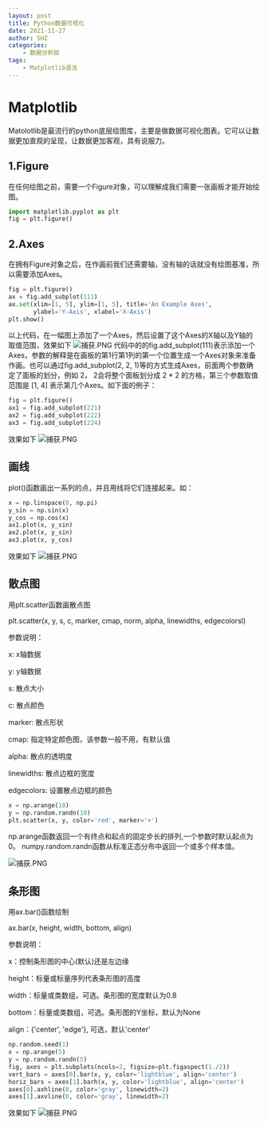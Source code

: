 ```yaml
---
layout: post
title: Python数据可视化
date: 2021-11-27
author: SHZ
categories:
    - 数据分析部
tags:
    - Matplotlib语法
---
```


# Matplotlib
Matolotlib是最流行的python底层绘图库，主要是做数据可视化图表。它可以让数据更加直观的呈现，让数据更加客观，具有说服力。

## 1.Figure

在任何绘图之前，需要一个Figure对象，可以理解成我们需要一张画板才能开始绘图。

```python
import matplotlib.pyplot as plt
fig = plt.figure()

```

## 2.Axes

在拥有Figure对象之后，在作画前我们还需要轴，没有轴的话就没有绘图基准，所以需要添加Axes。

```python
fig = plt.figure()
ax = fig.add_subplot(111)
ax.set(xlim=[1, 5], ylim=[1, 5], title='An Example Axes',
       ylabel='Y-Axis', xlabel='X-Axis')
plt.show()

```

以上代码，在一幅图上添加了一个Axes，然后设置了这个Axes的X轴以及Y轴的取值范围，效果如下
![捕获.PNG](https://i.loli.net/2021/11/28/3qEarVwiIzxFTCX.png)
代码中的的fig.add_subplot(111)表示添加一个Axes，参数的解释是在画板的第1行第1列的第一个位置生成一个Axes对象来准备作画。也可以通过fig.add_subplot(2, 2, 1)等的方式生成Axes，前面两个参数确定了面板的划分，例如 2， 2会将整个面板划分成 2 * 2 的方格，第三个参数取值范围是 [1, 4] 表示第几个Axes。如下面的例子：

```python
fig = plt.figure()
ax1 = fig.add_subplot(221)
ax2 = fig.add_subplot(222)
ax3 = fig.add_subplot(224)
```
效果如下
![捕获.PNG](https://i.loli.net/2021/11/28/SXEIZoAi24bhpvC.png)

## 画线

plot()函数画出一系列的点，并且用线将它们连接起来。如：

```python
x = np.linspace(0, np.pi)
y_sin = np.sin(x)
y_cos = np.cos(x)
ax1.plot(x, y_sin)
ax2.plot(x, y_sin)
ax3.plot(x, y_cos)
```
效果如下
![捕获.PNG](https://i.loli.net/2021/11/28/R92Ea34PASwKtmf.png)

## 散点图
用plt.scatter函数画散点图

plt.scatter(x, y, s, c, marker, cmap, norm, alpha, linewidths, edgecolorsl)

参数说明：

x: x轴数据

y: y轴数据

s: 散点大小

c: 散点颜色

marker: 散点形状

cmap: 指定特定颜色图，该参数一般不用，有默认值

alpha: 散点的透明度

linewidths: 散点边框的宽度

edgecolors: 设置散点边框的颜色
```python
x = np.arange(10)
y = np.random.randn(10)
plt.scatter(x, y, color='red', marker='+')
```
np.arange函数返回一个有终点和起点的固定步长的排列,一个参数时默认起点为0。
numpy.random.randn函数从标准正态分布中返回一个或多个样本值。

![捕获.PNG](https://i.loli.net/2021/11/28/VlLq69d8NEC5xm4.png)

## 条形图

用ax.bar()函数绘制

ax.bar(x, height, width, bottom, align)

参数说明：

x：控制条形图的中心(默认)还是左边缘

height：标量或标量序列代表条形图的高度

width：标量或类数组，可选。条形图的宽度默认为0.8

bottom：标量或类数组，可选。条形图的Y坐标，默认为None

align：{'center', 'edge'}, 可选，默认'center'

```python
np.random.seed(1)
x = np.arange(5)
y = np.random.randn(5)
fig, axes = plt.subplots(ncols=2, figsize=plt.figaspect(1./2))
vert_bars = axes[0].bar(x, y, color='lightblue', align='center')
horiz_bars = axes[1].barh(x, y, color='lightblue', align='center')
axes[0].axhline(0, color='gray', linewidth=2)
axes[1].axvline(0, color='gray', linewidth=2)
```
效果如下
![捕获.PNG](https://i.loli.net/2021/11/28/vW8qCLiMIcjUduK.png)